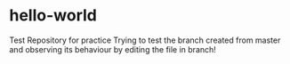 # hello-world
Test Repository for practice
Trying to test the branch created from master and observing its behaviour by editing the file in branch!
